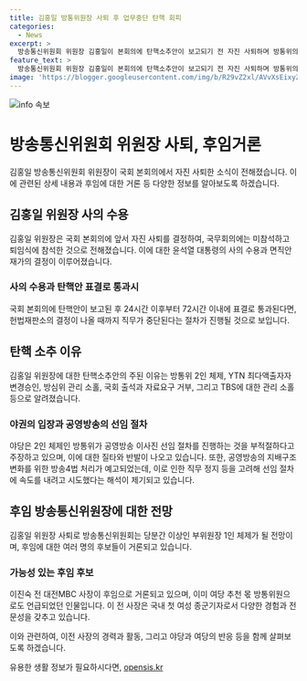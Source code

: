 ```yaml
---
title: 김홍일 방통위원장 사퇴 후 업무중단 탄핵 회피
categories:
  - News
excerpt: >
  방송통신위원회 위원장 김홍일이 본회의에 탄핵소추안이 보고되기 전 자진 사퇴하며 방통위의 업무 중단을 막기 위한 결정으로 풀이된다. 김 위원장의 사의는 탄핵 소추에 대한 야당의 이유로 기인하는데, 탄핵안이 본회의에 보고돼 24시간 이후부터 72시간 이내에 표결로 통과되면 헌법재판소의 결정이 나올 때까지 직무가 중단된다. 현재 2인 체제인 방통위가 공영방송의 지배구조를 바꾸는 방송4법 처리를 예고한 가운데 탄핵으로 인한 직무 정지 등을 고려해 선임 절차에 속도를 내려고 했던 것으로 해석된다. 김 위원장의 사퇴로 이상인 부위원장 1인 체제가 되며 후임 방통위원장으로는 이진숙 전 대전MBC 사장이 유력하게 거론된다.
feature_text: >
  방송통신위원회 위원장 김홍일이 본회의에 탄핵소추안이 보고되기 전 자진 사퇴하며 방통위의 업무 중단을 막기 위한 결정으로 풀이된다. 김 위원장의 사의는 탄핵 소추에 대한 야당의 이유로 기인하는데, 탄핵안이 본회의에 보고돼 24시간 이후부터 72시간 이내에 표결로 통과되면 헌법재판소의 결정이 나올 때까지 직무가 중단된다. 현재 2인 체제인 방통위가 공영방송의 지배구조를 바꾸는 방송4법 처리를 예고한 가운데 탄핵으로 인한 직무 정지 등을 고려해 선임 절차에 속도를 내려고 했던 것으로 해석된다. 김 위원장의 사퇴로 이상인 부위원장 1인 체제가 되며 후임 방통위원장으로는 이진숙 전 대전MBC 사장이 유력하게 거론된다.
image: 'https://blogger.googleusercontent.com/img/b/R29vZ2xl/AVvXsEixyZcFfHzMRdzZMjFBmAUKJYCLCGyLL1o632UiGVXcaFdKo_bkvkuCioo0uUKlGfBVcT3P84aROyZIXSBEx3Aw5nCQ3pTgDom1WDC4m8eifvWiAmWEEVb4x6G_l8C0QH225ldMjyaFvpxGEBGNO37VmDTDMHGhJPq73UglMfDca1-0aw/s1600/blogspot.png'
---
```


<p><img src="https://blogger.googleusercontent.com/img/b/R29vZ2xl/AVvXsEixyZcFfHzMRdzZMjFBmAUKJYCLCGyLL1o632UiGVXcaFdKo_bkvkuCioo0uUKlGfBVcT3P84aROyZIXSBEx3Aw5nCQ3pTgDom1WDC4m8eifvWiAmWEEVb4x6G_l8C0QH225ldMjyaFvpxGEBGNO37VmDTDMHGhJPq73UglMfDca1-0aw/s1600/blogspot.png" alt="info 속보" /></p>

<h1>방송통신위원회 위원장 사퇴, 후임거론</h1>

<p>김홍일 방송통신위원회 위원장이 국회 본회의에서 자진 사퇴한 소식이 전해졌습니다. 이에 관련된 상세 내용과 후임에 대한 거론 등 다양한 정보를 알아보도록 하겠습니다.</p>

<h2 data-ke-size="size26">김홍일 위원장 사의 수용</h2>

<p>김홍일 위원장은 국회 본회의에 앞서 자진 사퇴를 결정하여, 국무회의에는 미참석하고 퇴임식에 참석한 것으로 전해졌습니다. 이에 대한 윤석열 대통령의 사의 수용과 면직안 재가의 결정이 이루어졌습니다.</p>

<h3>사의 수용과 탄핵안 표결로 통과시</h3>

<p>국회 본회의에 탄핵안이 보고된 후 24시간 이후부터 72시간 이내에 표결로 통과된다면, 헌법재판소의 결정이 나올 때까지 직무가 중단된다는 절차가 진행될 것으로 보입니다.</p>

<p data-ke-size="size16"></p>

<h2 data-ke-size="size26">탄핵 소추 이유</h2>

<p>김홍일 위원장에 대한 탄핵소추안의 주된 이유는 방통위 2인 체제, YTN 최다액출자자 변경승인, 방심위 관리 소홀, 국회 출석과 자료요구 거부, 그리고 TBS에 대한 관리 소홀 등으로 알려졌습니다.</p>

<h3>야권의 입장과 공영방송의 선임 절차</h3>

<p>야당은 2인 체제인 방통위가 공영방송 이사진 선임 절차를 진행하는 것을 부적절하다고 주장하고 있으며, 이에 대한 질타와 반발이 나오고 있습니다. 또한, 공영방송의 지배구조 변화를 위한 방송4법 처리가 예고되었는데, 이로 인한 직무 정지 등을 고려해 선임 절차에 속도를 내려고 시도했다는 해석이 제기되고 있습니다.</p>

<p data-ke-size="size16"></p>

<h2 data-ke-size="size26">후임 방송통신위원장에 대한 전망</h2>

<p>김홍일 위원장 사퇴로 방송통신위원회는 당분간 이상인 부위원장 1인 체제가 될 전망이며, 후임에 대한 여러 명의 후보들이 거론되고 있습니다.</p>

<h3>가능성 있는 후임 후보</h3>

<p>이진숙 전 대전MBC 사장이 후임으로 거론되고 있으며, 이미 여당 추천 몫 방통위원으로도 언급되었던 인물입니다. 이 전 사장은 국내 첫 여성 종군기자로서 다양한 경험과 전문성을 갖추고 있습니다.</p>

<p>이와 관련하여, 이전 사장의 경력과 활동, 그리고 야당과 여당의 반응 등을 함께 살펴보도록 하겠습니다.</p>
유용한 생활 정보가 필요하시다면, <a href="https://opensis.kr" rel="dofollow">opensis.kr</a>


